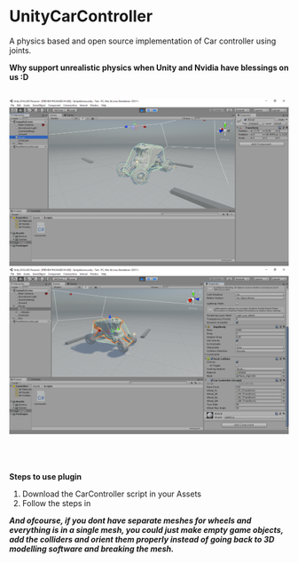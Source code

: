 # UnityCarController
A physics based and open source implementation of Car controller using joints.

<b>  Why support unrealistic physics when Unity and Nvidia have blessings on us :D</b>
<br><br>

![FAILED TO LOAD IMG](IMG/1.png)<br>
![FAILED TO LOAD IMG](IMG/2.png)<br>
<br>
<br>
<br>

<b>Steps to use plugin</b><br>
<ol>
  <li>Download the CarController script in your Assets</li>
  <li>Follow the steps in </li>
</ol>

<b><i>And ofcourse, if you dont have separate meshes for wheels and everything is in a single mesh, you could just make empty game objects, add the colliders and orient them properly instead of going back to 3D modelling software and breaking the mesh.</i></b>
